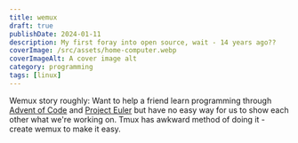 ```yaml
---
title: wemux
draft: true
publishDate: 2024-01-11
description: My first foray into open source, wait - 14 years ago??
coverImage: /src/assets/home-computer.webp
coverImageAlt: A cover image alt
category: programming
tags: [linux]
---
```


Wemux story roughly: Want to help a friend learn programming through [Advent of Code](https://adventofcode.com) and [Project Euler](https://projecteuler.net) but have no easy way for us to show each other what we're working on. Tmux has awkward method of doing it - create wemux to make it easy.
